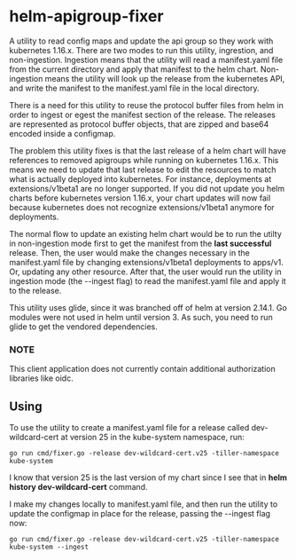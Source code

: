 # helm-apigroup-fixer
A utility to read config maps and update the api group so they work with kubernetes 1.16.x.  There are two modes to run this utility, ingrestion, and non-ingestion.  Ingestion means that the utility will read a manifest.yaml file from the current directory and apply that manifest to the helm chart.  Non-ingestion means the utility will look up the release from the kubernetes API, and write the manifest to the manifest.yaml file in the local directory.  

There is a need for this utility to reuse the protocol buffer files from helm in order to ingest or egest the manifest section of the release.  The releases are represented as protocol buffer objects, that are zipped and base64 encoded inside a configmap.

The problem this utility fixes is that the last release of a helm chart will have references to removed apigroups while running on kubernetes 1.16.x.  This means we need to update that last release to edit the resources to match what is actually deployed into kubernetes.  For instance, deployments at extensions/v1beta1 are no longer supported.  If you did not update you helm charts before kubernetes version 1.16.x, your chart updates will now fail because kubernetes does not recognize extensions/v1beta1 anymore for deployments.

The normal flow to update an existing helm chart would be to run the utilty in non-ingestion mode first to get the manifest from the **last successful** release.  Then, the user would make the changes necessary in the manifest.yaml file by changing extensions/v1beta1 deployments to apps/v1.  Or, updating any other resource.  After that, the user would run the utility in ingestion mode (the --ingest flag) to read the manifest.yaml file and apply it to the release.

This utility uses glide, since it was branched off of helm at version 2.14.1.  Go modules were not used in helm until version 3.  As such, you need to run glide to get the vendored dependencies.


### NOTE
This client application does not currently contain additional authorization libraries like oidc.  


## Using

To use the utility to create a manifest.yaml file for a release called dev-wildcard-cert at version 25 in the kube-system namespace, run: 
```
go run cmd/fixer.go -release dev-wildcard-cert.v25 -tiller-namespace kube-system
```

I know that version 25 is the last version of my chart since I see that in **helm history dev-wildcard-cert** command.

I make my changes locally to manifest.yaml file, and then run the utility to update the configmap in place for the release, passing the --ingest flag now:


```
go run cmd/fixer.go -release dev-wildcard-cert.v25 -tiller-namespace kube-system --ingest
```

